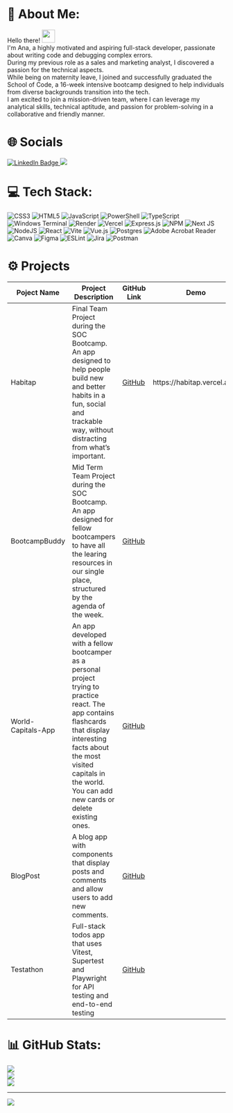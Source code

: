 # 💫 About Me:
<p>
  Hello there!
  <img src="https://media.giphy.com/media/hvRJCLFzcasrR4ia7z/giphy.gif" width="30px"/>
  <br>
  I'm Ana, a highly motivated and aspiring full-stack developer, passionate about writing code and debugging complex errors.<br>During my previous role as a sales and marketing analyst, I discovered a passion for the technical aspects.<br>While being on maternity leave, I joined and successfully graduated the School of Code, a 16-week intensive bootcamp designed to help individuals from diverse backgrounds transition into the tech.<br>I am excited to join a mission-driven team, where I can leverage my analytical skills, technical aptitude, and passion for problem-solving in a collaborative and friendly manner.<br>
</p>

# 🌐 Socials
<div id="badges">
  <a href="https://www.linkedin.com/in/ana-danuta-raducanu-2b1b2590/">
    <img src="https://img.shields.io/badge/LinkedIn-blue?style=for-the-badge&logo=linkedin&logoColor=white" alt="LinkedIn Badge"/>
  </a>
  <a href="https://github.com/AnaRaducanu">
    <img src="https://img.shields.io/badge/GitHub-grey?logo=github&logoColor=white&style=for-the-badge"/>
  </a>
</div>

# 💻 Tech Stack:
![CSS3](https://img.shields.io/badge/css3-%231572B6.svg?style=for-the-badge&logo=css3&logoColor=white) ![HTML5](https://img.shields.io/badge/html5-%23E34F26.svg?style=for-the-badge&logo=html5&logoColor=white) ![JavaScript](https://img.shields.io/badge/javascript-%23323330.svg?style=for-the-badge&logo=javascript&logoColor=%23F7DF1E) ![PowerShell](https://img.shields.io/badge/PowerShell-%235391FE.svg?style=for-the-badge&logo=powershell&logoColor=white) ![TypeScript](https://img.shields.io/badge/typescript-%23007ACC.svg?style=for-the-badge&logo=typescript&logoColor=white) ![Windows Terminal](https://img.shields.io/badge/Windows%20Terminal-%234D4D4D.svg?style=for-the-badge&logo=windows-terminal&logoColor=white) ![Render](https://img.shields.io/badge/Render-%46E3B7.svg?style=for-the-badge&logo=render&logoColor=white) ![Vercel](https://img.shields.io/badge/vercel-%23000000.svg?style=for-the-badge&logo=vercel&logoColor=white) ![Express.js](https://img.shields.io/badge/express.js-%23404d59.svg?style=for-the-badge&logo=express&logoColor=%2361DAFB) ![NPM](https://img.shields.io/badge/NPM-%23CB3837.svg?style=for-the-badge&logo=npm&logoColor=white) ![Next JS](https://img.shields.io/badge/Next-black?style=for-the-badge&logo=next.js&logoColor=white) ![NodeJS](https://img.shields.io/badge/node.js-6DA55F?style=for-the-badge&logo=node.js&logoColor=white) ![React](https://img.shields.io/badge/react-%2320232a.svg?style=for-the-badge&logo=react&logoColor=%2361DAFB) ![Vite](https://img.shields.io/badge/vite-%23646CFF.svg?style=for-the-badge&logo=vite&logoColor=white) ![Vue.js](https://img.shields.io/badge/vue.js-%2335495e.svg?style=for-the-badge&logo=vuedotjs&logoColor=%234FC08D) ![Postgres](https://img.shields.io/badge/postgres-%23316192.svg?style=for-the-badge&logo=postgresql&logoColor=white) ![Adobe Acrobat Reader](https://img.shields.io/badge/Adobe%20Acrobat%20Reader-EC1C24.svg?style=for-the-badge&logo=Adobe%20Acrobat%20Reader&logoColor=white) ![Canva](https://img.shields.io/badge/Canva-%2300C4CC.svg?style=for-the-badge&logo=Canva&logoColor=white) ![Figma](https://img.shields.io/badge/figma-%23F24E1E.svg?style=for-the-badge&logo=figma&logoColor=white) ![ESLint](https://img.shields.io/badge/ESLint-4B3263?style=for-the-badge&logo=eslint&logoColor=white) ![Jira](https://img.shields.io/badge/jira-%230A0FFF.svg?style=for-the-badge&logo=jira&logoColor=white) ![Postman](https://img.shields.io/badge/Postman-FF6C37?style=for-the-badge&logo=postman&logoColor=white)

# ⚙ Projects

<table>
  <thead>
    <tr>
      <th>Poject Name</th>
      <th>Project Description</th>
      <th>GitHub Link</th>
      <th>Demo</th>
      <th>Tech Stack Used</th>
    </tr>
  </thead>
  <tbody>
    <tr>
      <td>Habitap</td>
      <td>Final Team Project during the SOC Bootcamp. An app designed to help people build new and better habits in a fun, social and trackable way, without distracting from what’s important.</td>
      <td><a href="https://github.com/AnaRaducanu/habitap">GitHub</a></td>
      <td>https://habitap.vercel.app/</td>
      <td>Next.js, Typescript, CSS, Lottie-react, Supabase, Vercel</td>
    </tr>
    <tr>
      <td>BootcampBuddy</td>
      <td>Mid Term Team Project during the SOC Bootcamp. An app designed for fellow bootcampers to have all the learing resources in our single place, structured by the agenda of the week.</td>
      <td><a href="https://github.com/AnaRaducanu/Week8_Project_Week_Team5">GitHub</a></td>
      <td></td>
      <td>JavaScript, CSS, HTML, Node, ElefantSQL, Express.js, Nodemon, Supertest, Vitest, Playwright</td>
    </tr>
    <tr>
      <td>World-Capitals-App</td>
      <td>An app developed with a fellow bootcamper as a personal project trying to practice react. The app contains flashcards that display interesting facts about the most visited capitals in the world. You can add new cards or delete existing ones.</td>
      <td><a href="https://github.com/AnaRaducanu/World-Capitals-App">GitHub</a></td>
      <td></td>
      <td>React, Jest</td>
    </tr>
    <tr>
      <td>BlogPost</td>
      <td>A blog app with components that display posts and comments and allow users to add new comments.</td>
      <td><a href="https://github.com/SchoolOfCode/bc15-w10-recap-task-react-front-end-blog-AnaRaducanu">GitHub</a></td>
      <td></td>
      <td>React, Jest</td>
    </tr>
    <tr>
      <td>Testathon</td>
      <td>Full-stack todos app that uses Vitest, Supertest and Playwright for API testing and end-to-end testing</td>
      <td><a href="https://github.com/SchoolOfCode/bc15-w6-d5-hackathon-testathon-team12-week6">GitHub</a></td>
      <td></td>
      <td>Node.js, Express.js, Supertest, Playwright, Vitest</td>
    </tr>
  </tbody>
</table>

# 📊 GitHub Stats:
![](https://github-readme-stats.vercel.app/api?username=AnaRaducanu&theme=vue-dark&hide_border=false&include_all_commits=false&count_private=false)<br/>
![](https://github-readme-streak-stats.herokuapp.com/?user=AnaRaducanu&theme=vue-dark&hide_border=false)<br/>
![](https://github-readme-stats.vercel.app/api/top-langs/?username=AnaRaducanu&theme=vue-dark&hide_border=false&include_all_commits=false&count_private=false&layout=compact)


---
[![](https://visitcount.itsvg.in/api?id=AnaRaducanu&icon=0&color=3)](https://visitcount.itsvg.in)

<!-- Proudly created with GPRM ( https://gprm.itsvg.in ) -->
